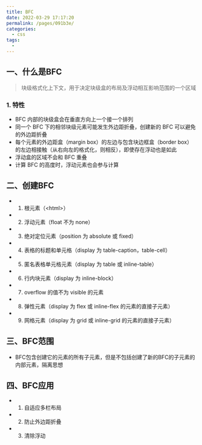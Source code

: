 ```yaml
---
title: BFC
date: 2022-03-29 17:17:20
permalink: /pages/091b3e/
categories:
  - css
tags:
  - 
---
```


## 一、什么是BFC
> 块级格式化上下文，用于决定块级盒的布局及浮动相互影响范围的一个区域
### 1. 特性
- BFC 内部的块级盒会在垂直方向上一个接一个排列
- 同一个 BFC 下的相邻块级元素可能发生外边距折叠，创建新的 BFC 可以避免的外边距折叠
- 每个元素的外边距盒（margin box）的左边与包含块边框盒（border box）的左边相接触（从右向左的格式化，则相反），即使存在浮动也是如此
- 浮动盒的区域不会和 BFC 重叠
- 计算 BFC 的高度时，浮动元素也会参与计算
## 二、创建BFC
- 1. 根元素（\<html>）
- 2. 浮动元素（float 不为 none）
- 3. 绝对定位元素（position 为 absolute 或 fixed）
- 4. 表格的标题和单元格（display 为 table-caption，table-cell）
- 5. 匿名表格单元格元素（display 为 table 或 inline-table）
- 6. 行内块元素（display 为 inline-block）
- 7. overflow 的值不为 visible 的元素
- 8. 弹性元素（display 为 flex 或 inline-flex 的元素的直接子元素）
- 9. 网格元素（display 为 grid 或 inline-grid 的元素的直接子元素）
## 三、BFC范围
- BFC包含创建它的元素的所有子元素，但是不包括创建了新的BFC的子元素的内部元素，隔离思想
## 四、BFC应用
- 1. 自适应多栏布局
- 2. 防止外边距折叠
- 3. 清除浮动